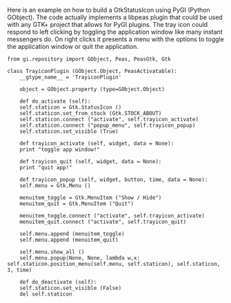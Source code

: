 Here is an example on how to build a GtkStatusIcon using PyGI (Python GObject). The code actually implements 
a libpeas plugin that could be used with any GTK+ project that allows for PyGI plugins. The tray icon could respond 
to left clicking by toggling the application window like many instant messengers do. On right clicks it presents 
a menu with the options to toggle the application window or quit the application.

	from gi.repository import GObject, Peas, PeasGtk, Gtk

	class TrayiconPlugin (GObject.Object, PeasActivatable):
	    __gtype_name__ = 'TrayiconPlugin'

	    object = GObject.property (type=GObject.Object)

	    def do_activate (self):
		self.staticon = Gtk.StatusIcon ()
		self.staticon.set_from_stock (Gtk.STOCK_ABOUT)
		self.staticon.connect ("activate", self.trayicon_activate)
		self.staticon.connect ("popup_menu", self.trayicon_popup)
		self.staticon.set_visible (True)

	    def trayicon_activate (self, widget, data = None):
		print "toggle app window!"

	    def trayicon_quit (self, widget, data = None):
		print "quit app!"

	    def trayicon_popup (self, widget, button, time, data = None):
		self.menu = Gtk.Menu ()

		menuitem_toggle = Gtk.MenuItem ("Show / Hide")
		menuitem_quit = Gtk.MenuItem ("Quit")

		menuitem_toggle.connect ("activate", self.trayicon_activate)
		menuitem_quit.connect ("activate", self.trayicon_quit)

		self.menu.append (menuitem_toggle)
		self.menu.append (menuitem_quit)

		self.menu.show_all ()
		self.menu.popup(None, None, lambda w,x: self.staticon.position_menu(self.menu, self.staticon), self.staticon, 3, time)

	    def do_deactivate (self):
		self.staticon.set_visible (False)
		del self.staticon
